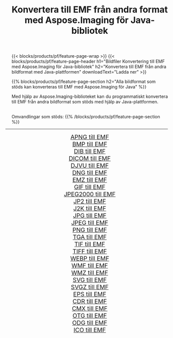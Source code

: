 ﻿---
title: Konvertera till EMF från andra format med Aspose.Imaging för Java-bibliotek 
weight: 3920
url: /sv/java/conversion/to/emf 
lang: sv
langdirlevel: 2
locales: zh-hans,ja,it,ru,de,es,fr,nl,id,lt,pl,pt,vi,tr,ko,zh-hant,ar,hi,th,sv,cs,uk,he
description: Med Aspose.Imaging kan du konvertera till EMF från andra format med Java
---

{{< blocks/products/pf/feature-page-wrap >}}
{{< blocks/products/pf/feature-page-header h1="Bildfiler Konvertering till EMF med Aspose.Imaging för Java-bibliotek" h2="Konvertera till EMF från andra bildformat med Java-plattformen" downloadText="Ladda ner" >}}


{{% blocks/products/pf/feature-page-section  h2="Alla bildformat som stöds kan konverteras till EMF med Aspose.Imaging för Java" %}}
<p align=justify>Med hjälp av Aspose.Imaging-biblioteket kan du programmatiskt konvertera till EMF från andra bildformat som stöds med hjälp av Java-plattformen.</p>
<br/>
Omvandlingar som stöds:
{{% /blocks/products/pf/feature-page-section %}}
<div class="container-fluid productfamilypage bg-gray">
    <div class="convertypes bg-gray agp-content section">
        <div class="container">
		<hr style="margin-left:-20px;"/>
		<div class="row other-converters" style="gap: 10px;font-size: 19px;text-align:center;">
		    <div class='col-md-2 other-converter remove-lp remove-rp'><a href="/imaging/sv/java/conversion/apng-to-emf" style="padding:15px;">APNG till EMF</a></div>
<div class='col-md-2 other-converter remove-lp remove-rp'><a href="/imaging/sv/java/conversion/bmp-to-emf" style="padding:15px;">BMP till EMF</a></div>
<div class='col-md-2 other-converter remove-lp remove-rp'><a href="/imaging/sv/java/conversion/dib-to-emf" style="padding:15px;">DIB till EMF</a></div>
<div class='col-md-2 other-converter remove-lp remove-rp'><a href="/imaging/sv/java/conversion/dicom-to-emf" style="padding:15px;">DICOM till EMF</a></div>
<div class='col-md-2 other-converter remove-lp remove-rp'><a href="/imaging/sv/java/conversion/djvu-to-emf" style="padding:15px;">DJVU till EMF</a></div>
<div class='col-md-2 other-converter remove-lp remove-rp'><a href="/imaging/sv/java/conversion/dng-to-emf" style="padding:15px;">DNG till EMF</a></div>
<div class='col-md-2 other-converter remove-lp remove-rp'><a href="/imaging/sv/java/conversion/emz-to-emf" style="padding:15px;">EMZ till EMF</a></div>
<div class='col-md-2 other-converter remove-lp remove-rp'><a href="/imaging/sv/java/conversion/gif-to-emf" style="padding:15px;">GIF till EMF</a></div>
<div class='col-md-2 other-converter remove-lp remove-rp'><a href="/imaging/sv/java/conversion/jpeg2000-to-emf" style="padding:15px;">JPEG2000 till EMF</a></div>
<div class='col-md-2 other-converter remove-lp remove-rp'><a href="/imaging/sv/java/conversion/jp2-to-emf" style="padding:15px;">JP2 till EMF</a></div>
<div class='col-md-2 other-converter remove-lp remove-rp'><a href="/imaging/sv/java/conversion/j2k-to-emf" style="padding:15px;">J2K till EMF</a></div>
<div class='col-md-2 other-converter remove-lp remove-rp'><a href="/imaging/sv/java/conversion/jpg-to-emf" style="padding:15px;">JPG till EMF</a></div>
<div class='col-md-2 other-converter remove-lp remove-rp'><a href="/imaging/sv/java/conversion/jpeg-to-emf" style="padding:15px;">JPEG till EMF</a></div>
<div class='col-md-2 other-converter remove-lp remove-rp'><a href="/imaging/sv/java/conversion/png-to-emf" style="padding:15px;">PNG till EMF</a></div>
<div class='col-md-2 other-converter remove-lp remove-rp'><a href="/imaging/sv/java/conversion/tga-to-emf" style="padding:15px;">TGA till EMF</a></div>
<div class='col-md-2 other-converter remove-lp remove-rp'><a href="/imaging/sv/java/conversion/tif-to-emf" style="padding:15px;">TIF till EMF</a></div>
<div class='col-md-2 other-converter remove-lp remove-rp'><a href="/imaging/sv/java/conversion/tiff-to-emf" style="padding:15px;">TIFF till EMF</a></div>
<div class='col-md-2 other-converter remove-lp remove-rp'><a href="/imaging/sv/java/conversion/webp-to-emf" style="padding:15px;">WEBP till EMF</a></div>
<div class='col-md-2 other-converter remove-lp remove-rp'><a href="/imaging/sv/java/conversion/wmf-to-emf" style="padding:15px;">WMF till EMF</a></div>
<div class='col-md-2 other-converter remove-lp remove-rp'><a href="/imaging/sv/java/conversion/wmz-to-emf" style="padding:15px;">WMZ till EMF</a></div>
<div class='col-md-2 other-converter remove-lp remove-rp'><a href="/imaging/sv/java/conversion/svg-to-emf" style="padding:15px;">SVG till EMF</a></div>
<div class='col-md-2 other-converter remove-lp remove-rp'><a href="/imaging/sv/java/conversion/svgz-to-emf" style="padding:15px;">SVGZ till EMF</a></div>
<div class='col-md-2 other-converter remove-lp remove-rp'><a href="/imaging/sv/java/conversion/eps-to-emf" style="padding:15px;">EPS till EMF</a></div>
<div class='col-md-2 other-converter remove-lp remove-rp'><a href="/imaging/sv/java/conversion/cdr-to-emf" style="padding:15px;">CDR till EMF</a></div>
<div class='col-md-2 other-converter remove-lp remove-rp'><a href="/imaging/sv/java/conversion/cmx-to-emf" style="padding:15px;">CMX till EMF</a></div>
<div class='col-md-2 other-converter remove-lp remove-rp'><a href="/imaging/sv/java/conversion/otg-to-emf" style="padding:15px;">OTG till EMF</a></div>
<div class='col-md-2 other-converter remove-lp remove-rp'><a href="/imaging/sv/java/conversion/odg-to-emf" style="padding:15px;">ODG till EMF</a></div>
<div class='col-md-2 other-converter remove-lp remove-rp'><a href="/imaging/sv/java/conversion/ico-to-emf" style="padding:15px;">ICO till EMF</a></div>
                </div>
        </div>
    </div>
</div>
<br/>

